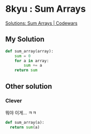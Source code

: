 # 8kyu : Sum Arrays

[Solutions: Sum Arrays | Codewars](https://www.codewars.com/kata/53dc54212259ed3d4f00071c/solutions/python)
## My Solution

```python
def sum_array(array):
    sum = 0
    for a in array:
        sum += a
    return sum
```


## Other solution

### Clever

뭐야 이게... ㅋㅋ

```python
def sum_array(a):
  return sum(a)
```
